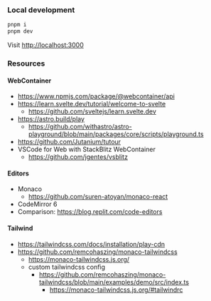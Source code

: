 ### Local development

```bash
pnpm i
pnpm dev
```

Visit [http://localhost:3000](http://localhost:3000)

### Resources

#### WebContainer

- https://www.npmjs.com/package/@webcontainer/api
- https://learn.svelte.dev/tutorial/welcome-to-svelte
  - https://github.com/sveltejs/learn.svelte.dev
- https://astro.build/play
  - https://github.com/withastro/astro-playground/blob/main/packages/core/scripts/playground.ts
- https://github.com/Jutanium/tutour
- VSCode for Web with StackBlitz WebContainer
  - https://github.com/jgentes/vsblitz

#### Editors

- Monaco
  - https://github.com/suren-atoyan/monaco-react
- CodeMirror 6
- Comparison: https://blog.replit.com/code-editors

#### Tailwind

- https://tailwindcss.com/docs/installation/play-cdn
- https://github.com/remcohaszing/monaco-tailwindcss
  - https://monaco-tailwindcss.js.org/
  - custom tailwindcss config
    - https://github.com/remcohaszing/monaco-tailwindcss/blob/main/examples/demo/src/index.ts
      - https://monaco-tailwindcss.js.org/#tailwindrc
